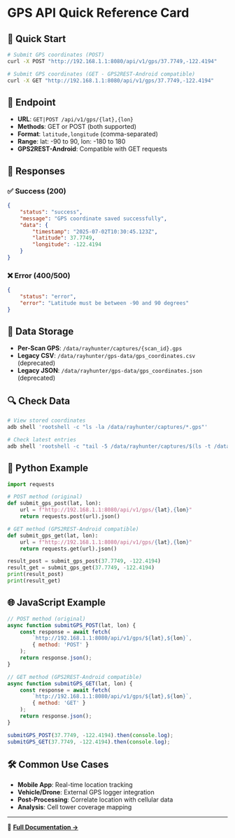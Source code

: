 # GPS API Quick Reference Card

## 🚀 Quick Start
```bash
# Submit GPS coordinates (POST)
curl -X POST "http://192.168.1.1:8080/api/v1/gps/37.7749,-122.4194"

# Submit GPS coordinates (GET - GPS2REST-Android compatible)
curl -X GET "http://192.168.1.1:8080/api/v1/gps/37.7749,-122.4194"
```

## 📍 Endpoint
- **URL**: `GET|POST /api/v1/gps/{lat},{lon}`
- **Methods**: GET or POST (both supported)
- **Format**: `latitude,longitude` (comma-separated)
- **Range**: lat: -90 to 90, lon: -180 to 180
- **GPS2REST-Android**: Compatible with GET requests

## 📄 Responses
### ✅ Success (200)
```json
{
    "status": "success",
    "message": "GPS coordinate saved successfully", 
    "data": {
        "timestamp": "2025-07-02T10:30:45.123Z",
        "latitude": 37.7749,
        "longitude": -122.4194
    }
}
```

### ❌ Error (400/500)
```json
{
    "status": "error",
    "error": "Latitude must be between -90 and 90 degrees"
}
```

## 💾 Data Storage
- **Per-Scan GPS**: `/data/rayhunter/captures/{scan_id}.gps`
- **Legacy CSV**: `/data/rayhunter/gps-data/gps_coordinates.csv` (deprecated)
- **Legacy JSON**: `/data/rayhunter/gps-data/gps_coordinates.json` (deprecated)

## 🔍 Check Data
```bash
# View stored coordinates
adb shell 'rootshell -c "ls -la /data/rayhunter/captures/*.gps"'

# Check latest entries
adb shell 'rootshell -c "tail -5 /data/rayhunter/captures/$(ls -t /data/rayhunter/captures/*.gps | head -1)"'
```

## 🐍 Python Example
```python
import requests

# POST method (original)
def submit_gps_post(lat, lon):
    url = f"http://192.168.1.1:8080/api/v1/gps/{lat},{lon}"
    return requests.post(url).json()

# GET method (GPS2REST-Android compatible)
def submit_gps_get(lat, lon):
    url = f"http://192.168.1.1:8080/api/v1/gps/{lat},{lon}"
    return requests.get(url).json()

result_post = submit_gps_post(37.7749, -122.4194)
result_get = submit_gps_get(37.7749, -122.4194)
print(result_post)
print(result_get)
```

## 🌐 JavaScript Example
```javascript
// POST method (original)
async function submitGPS_POST(lat, lon) {
    const response = await fetch(
        `http://192.168.1.1:8080/api/v1/gps/${lat},${lon}`,
        { method: 'POST' }
    );
    return response.json();
}

// GET method (GPS2REST-Android compatible)
async function submitGPS_GET(lat, lon) {
    const response = await fetch(
        `http://192.168.1.1:8080/api/v1/gps/${lat},${lon}`,
        { method: 'GET' }
    );
    return response.json();
}

submitGPS_POST(37.7749, -122.4194).then(console.log);
submitGPS_GET(37.7749, -122.4194).then(console.log);
```

## 🛠️ Common Use Cases
- **Mobile App**: Real-time location tracking
- **Vehicle/Drone**: External GPS logger integration  
- **Post-Processing**: Correlate location with cellular data
- **Analysis**: Cell tower coverage mapping

---
📖 **[Full Documentation →](GPS_API_DOCUMENTATION.md)**
